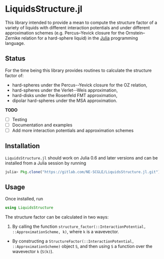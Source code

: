 # LiquidsStructure.jl

This library intended to provide a mean to compute the structure factor of a
variety of liquids with different interaction potentials and under different
approximation schemes (e.g. Percus–Yevick closure for the Ornstein–Zernike
relation for a hard-sphere liquid) in the [Julia](http://julialang.org)
programming language.

## Status

For the time being this library provides routines to calculate the structure
factor of:

 - hard-spheres under the Percus--Yevick closure for the OZ relation,
 - hard-spheres under the Verlet--Weis approximation,
 - hard-disks under the Rosenfeld FMT approximation,
 - dipolar hard-spheres under the MSA approximation.

**TODO**

- [ ] Testing
- [ ] Documentation and examples
- [ ] Add more interaction potentials and approximation schemes

## Installation

`LiquidsStructure.jl` should work on Julia 0.6 and later versions and can be
installed from a Julia session by running

```julia
julia> Pkg.clone("https://gitlab.com/NE-SCGLE/LiquidsStructure.jl.git")
```

## Usage

Once installed, run

```julia
using LiquidsStructure
```

The structure factor can be calculated in two ways:

 1. By calling the function `structure_factor(::InteractionPotential,
    ::ApproximationScheme, k)`, where `k` is a wavevector.
 -  By constructing a `StructureFactor(::InteractionPotential,
    ::ApproximationScheme)` object `S`, and then using `S` a function over the
    wavevector `k` (`S(k)`).
